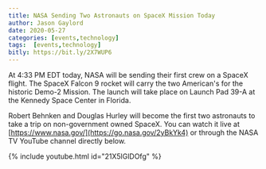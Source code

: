 ```yaml
---
title: NASA Sending Two Astronauts on SpaceX Mission Today
author: Jason Gaylord
date: 2020-05-27
categories: [events,technology]
tags:  [events,technology]
bitly: https://bit.ly/2X7WUP6
---
```


At 4:33 PM EDT today, NASA will be sending their first crew on a SpaceX flight. The SpaceX Falcon 9 rocket will carry the two American's for the historic Demo-2 Mission. The launch will take place on Launch Pad 39-A at the Kennedy Space Center in Florida.

Robert Behnken and Douglas Hurley will become the first two astronauts to take a trip on non-government owned SpaceX. You can watch it live at [https://www.nasa.gov/](https://go.nasa.gov/2yBkYk4) or through the NASA TV YouTube channel directly below.

{% include youtube.html id="21X5lGlDOfg" %}

<img src="https://cdn.jasongaylord.com/images/2020/05/27/nasa-live.jpg" alt="NASA Live Official Stream of NASA TV" style="display: none;" />